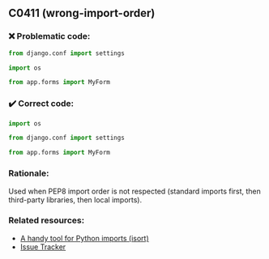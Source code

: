 ## C0411 (wrong-import-order)

### :x: Problematic code:

```python
from django.conf import settings

import os

from app.forms import MyForm
```

### :heavy_check_mark: Correct code:

```python
import os

from django.conf import settings

from app.forms import MyForm
```

### Rationale:

Used when PEP8 import order is not respected (standard imports first, then
third-party libraries, then local imports).

### Related resources:

- [A handy tool for Python imports (isort)](https://github.com/timothycrosley/isort)
- [Issue Tracker](https://github.com/PyCQA/pylint/issues?q=is%3Aissue+%22wrong-import-order%22+OR+%22C0411%22)

